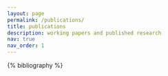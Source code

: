 ```yaml
---
layout: page
permalink: /publications/
title: publications
description: working papers and published research
nav: true
nav_order: 1
---
```


{% bibliography %}
